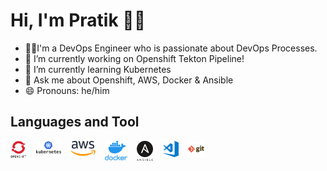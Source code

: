# Hi, I'm Pratik 🙋‍♂️

- 👨‍💻I'm a DevOps Engineer who is passionate about DevOps Processes.
- 🔭 I’m currently working on Openshift Tekton Pipeline!
- 🌱 I’m currently learning Kubernetes
- 💬 Ask me about Openshift, AWS, Docker & Ansible 
- 😄 Pronouns: he/him

## Languages and Tool
<img alt="Git" align="left" width="26px" style="margin-right:15px" src="https://github.com/pratik10596/pratik10596/blob/main/images/openshift.png" />
<img alt="Git" align="left" width="40px" style="margin-right:15px" src="https://github.com/pratik10596/pratik10596/blob/main/images/kubernetes.png" />
<img alt="Git" align="left" width="40px" style="margin-right:15px" src="https://github.com/pratik10596/pratik10596/blob/main/images/aws.png" />
<img alt="Git" align="left" width="36px" style="margin-right:15px" src="https://github.com/pratik10596/pratik10596/blob/main/images/docker.png" />
<img alt="Git" align="left" width="26px" style="margin-right:15px" src="https://github.com/pratik10596/pratik10596/blob/main/images/ansible.png" />
<img alt="Visual Studio Code" align="left" width="26px" style="margin-right:15px" src="https://raw.githubusercontent.com/github/explore/80688e429a7d4ef2fca1e82350fe8e3517d3494d/topics/visual-studio-code/visual-studio-code.png" />
<img alt="Git" align="left" width="26px" style="margin-right:15px" src="https://raw.githubusercontent.com/github/explore/80688e429a7d4ef2fca1e82350fe8e3517d3494d/topics/git/git.png" />

